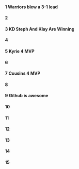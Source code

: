 #### 1 Warriors blew a 3-1 lead
#### 2
#### 3 KD Steph And Klay Are Winning 
#### 4
#### 5 Kyrie 4 MVP
#### 6
#### 7 Cousins 4 MVP
#### 8
#### 9 Github is awesome
#### 10
#### 11
#### 12
#### 13
#### 14
#### 15